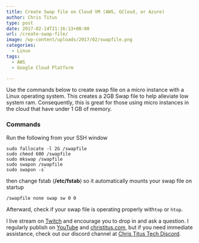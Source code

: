 ```yaml
---
title: Create Swap file on Cloud VM (AWS, GCloud, or Azure)
author: Chris Titus
type: post
date: 2017-02-14T21:16:13+00:00
url: /create-swap-file/
image: /wp-content/uploads/2017/02/swapfile.png
categories:
  - Linux
tags:
  - AWS
  - Google Cloud Platform

---
```

Use the commands below to create swap file on a micro instance with a Linux operating system. This creates a 2GB Swap file to help alleviate low system ram. Consequently, this is great for those using micro instances in the cloud that have under 1 GB of memory.<!--more-->

### Commands

Run the following from your SSH window
  
```
sudo fallocate -l 2G /swapfile
sudo chmod 600 /swapfile
sudo mkswap /swapfile
sudo swapon /swapfile
sudo swapon -s`
```
then change fstab (**/etc/fstab**) so it automatically mounts your swap file on startup
  
`/swapfile none swap sw 0 0`

Afterward, check if your swap file is operating properly with`top` or `htop`.

I live stream on [Twitch][1] and encourage you to drop in and ask a question. I regularly publish on [YouTube][2] and [christitus.com][3], but if you need immediate assistance, check out our discord channel at [Chris Titus Tech Discord][4].

 [1]: https://twitch.tv/christitustech
 [2]: https://www.youtube.com/c/ChrisTitusTech
 [3]: https://www.christitus.com/
 [4]: https://www.christitus.com/discord
